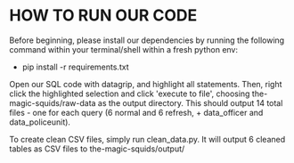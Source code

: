 # HOW TO RUN OUR CODE

Before beginning, please install our dependencies by running the following command within your terminal/shell within a fresh python env:
- pip install -r requirements.txt

Open our SQL code with datagrip, and highlight all statements. Then, right click the highlighted selection and click 'execute to file', choosing the-magic-squids/raw-data as the output directory. This should output 14 total files - one for each query (6 normal and 6 refresh, + data_officer and data_policeunit).

To create clean CSV files, simply run clean_data.py. It will output 6 cleaned tables as CSV files to the-magic-squids/output/
